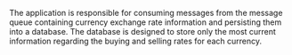 The application is responsible for consuming messages from the message queue containing currency exchange rate information
and persisting them into a database. 
The database is designed to store only the most current information regarding the buying and selling rates for each currency.